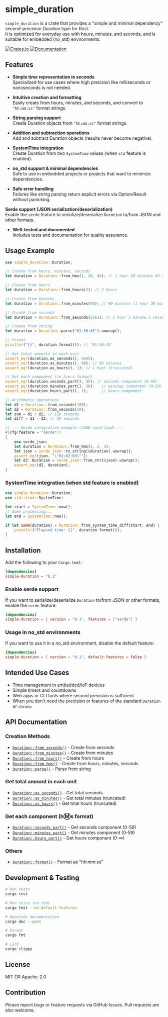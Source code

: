 
# simple_duration

`simple_duration` is a crate that provides a "simple and minimal dependency" second-precision Duration type for Rust.  
It is optimized for everyday use with hours, minutes, and seconds, and is suitable for embedded (no_std) environments.

[![Crates.io](https://img.shields.io/crates/v/simple-duration.svg)](https://crates.io/crates/simple-duration)
[![Documentation](https://docs.rs/simple-duration/badge.svg)](https://docs.rs/simple-duration)

## Features

- **Simple time representation in seconds**  
  Specialized for use cases where high precision like milliseconds or nanoseconds is not needed.

- **Intuitive creation and formatting**  
  Easily create from hours, minutes, and seconds, and convert to `"hh:mm:ss"` format strings.

- **String parsing support**  
  Create Duration objects from `"hh:mm:ss"` format strings.

- **Addition and subtraction operations**  
  Add and subtract Duration objects (results never become negative).

- **SystemTime integration**  
  Create Duration from two `SystemTime` values (when `std` feature is enabled).

- **no_std support & minimal dependencies**  
  Safe to use in embedded projects or projects that want to minimize dependencies.

- **Safe error handling**  
  Failures like string parsing return explicit errors via Option/Result without panicking.

**Serde support (JSON serialization/deserialization)**  
  Enable the `serde` feature to serialize/deserialize `Duration` to/from JSON and other formats.

- **Well-tested and documented**  
  Includes tests and documentation for quality assurance.

## Usage Example

```rust
use simple_duration::Duration;

// Create from hours, minutes, seconds
let duration = Duration::from_hms(1, 30, 45); // 1 hour 30 minutes 45 seconds

// Create from hours
let duration = Duration::from_hours(2); // 2 hours

// Create from minutes
let duration = Duration::from_minutes(90); // 90 minutes (1 hour 30 minutes)

// Create from seconds
let duration = Duration::from_seconds(3661); // 1 hour 1 minute 1 second

// Create from string
let duration = Duration::parse("01:30:45").unwrap();

// Format
println!("{}", duration.format()); // "01:30:45"

// Get total amounts in each unit
assert_eq!(duration.as_seconds(), 5445);
assert_eq!(duration.as_minutes(), 90); // 90 minutes
assert_eq!(duration.as_hours(), 1); // 1 hour (truncated)

// Get each component (in h:m:s format)
assert_eq!(duration.seconds_part(), 45); // seconds component (0-59)
assert_eq!(duration.minutes_part(), 30);   // minutes component (0-59)
assert_eq!(duration.hours_part(), 1);      // hours component

// Arithmetic operations
let d1 = Duration::from_seconds(100);
let d2 = Duration::from_seconds(50);
let sum = d1 + d2; // 150 seconds
let diff = d1 - d2; // 50 seconds

// --- Serde integration example (JSON save/load) ---
#[cfg(feature = "serde")]
{
    use serde_json;
    let duration = Duration::from_hms(1, 2, 3);
    let json = serde_json::to_string(&duration).unwrap();
    assert_eq!(json, "\"01:02:03\"");
    let d2: Duration = serde_json::from_str(&json).unwrap();
    assert_eq!(d2, duration);
}
```

### SystemTime integration (when std feature is enabled)

```rust
use simple_duration::Duration;
use std::time::SystemTime;

let start = SystemTime::now();
// Some processing...
let end = SystemTime::now();

if let Some(duration) = Duration::from_system_time_diff(start, end) {
    println!("Elapsed time: {}", duration.format());
}
```

## Installation

Add the following to your `Cargo.toml`:

```toml
[dependencies]
simple-duration = "0.1"
```

### Enable serde support

If you want to serialize/deserialize `Duration` to/from JSON or other formats, enable the `serde` feature:

```toml
[dependencies]
simple-duration = { version = "0.1", features = ["serde"] }
```

### Usage in no_std environments

If you want to use it in a no_std environment, disable the default feature:

```toml
[dependencies]
simple-duration = { version = "0.1", default-features = false }
```

## Intended Use Cases

- Time management in embedded/IoT devices
- Simple timers and countdowns
- Web apps or CLI tools where second precision is sufficient
- When you don't need the precision or features of the standard `Duration` or `chrono`

## API Documentation


### Creation Methods

- [`Duration::from_seconds()`](https://docs.rs/simple-duration/latest/simple_duration/struct.Duration.html#method.from_seconds) - Create from seconds
- [`Duration::from_minutes()`](https://docs.rs/simple-duration/latest/simple_duration/struct.Duration.html#method.from_minutes) - Create from minutes
- [`Duration::from_hours()`](https://docs.rs/simple-duration/latest/simple_duration/struct.Duration.html#method.from_hours) - Create from hours
- [`Duration::from_hms()`](https://docs.rs/simple-duration/latest/simple_duration/struct.Duration.html#method.from_hms) - Create from hours, minutes, seconds
- [`Duration::parse()`](https://docs.rs/simple-duration/latest/simple_duration/struct.Duration.html#method.parse) - Parse from string

### Get total amount in each unit

- [`Duration::as_seconds()`](https://docs.rs/simple-duration/latest/simple_duration/struct.Duration.html#method.as_seconds) - Get total seconds
- [`Duration::as_minutes()`](https://docs.rs/simple-duration/latest/simple_duration/struct.Duration.html#method.as_minutes) - Get total minutes (truncated)
- [`Duration::as_hours()`](https://docs.rs/simple-duration/latest/simple_duration/struct.Duration.html#method.as_hours) - Get total hours (truncated)

### Get each component (h:m:s format)

- [`Duration::seconds_part()`](https://docs.rs/simple-duration/latest/simple_duration/struct.Duration.html#method.seconds_part) - Get seconds component (0-59)
- [`Duration::minutes_part()`](https://docs.rs/simple-duration/latest/simple_duration/struct.Duration.html#method.minutes_part) - Get minutes component (0-59)
- [`Duration::hours_part()`](https://docs.rs/simple-duration/latest/simple_duration/struct.Duration.html#method.hours_part) - Get hours component (0-∞)

### Others

- [`Duration::format()`](https://docs.rs/simple-duration/latest/simple_duration/struct.Duration.html#method.format) - Format as "hh:mm:ss"

## Development & Testing

```bash
# Run tests
cargo test

# Run tests (no_std)
cargo test --no-default-features

# Generate documentation
cargo doc --open

# Format
cargo fmt

# Lint
cargo clippy
```

## License

MIT OR Apache-2.0

## Contribution

Please report bugs or feature requests via GitHub Issues. Pull requests are also welcome.

